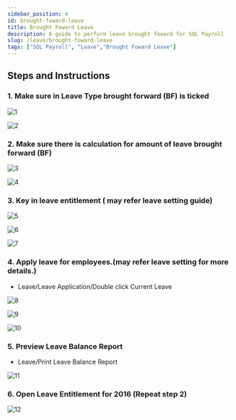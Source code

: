 ```yaml
---
sidebar_position: 4
id: brought-foward-leave
title: Brought Foward Leave
description: A guide to perform leave brought foward for SQL Payroll
slug: /leave/brought-foward-leave
tags: ["SQL Payroll", "Leave","Brought Foward Leave"]
---
```


## Steps and Instructions

### 1. Make sure in Leave Type brought forward (BF) is ticked

![1](/img/leave/brought-foward-leave/1.png)

![2](/img/leave/brought-foward-leave/2.png)

### 2. Make sure there is calculation for amount of leave brought forward (BF)

![3](/img/leave/brought-foward-leave/3.png)

![4](/img/leave/brought-foward-leave/4.png)

### 3. Key in leave entitlement ( may refer leave setting guide)

![5](/img/leave/brought-foward-leave/5.png)

![6](/img/leave/brought-foward-leave/6.png)

![7](/img/leave/brought-foward-leave/7.png)

### 4. Apply leave for employees.(may refer leave setting for more details.)

- Leave/Leave Application/Double click Current Leave

 ![8](/img/leave/brought-foward-leave/8.png)

 ![9](/img/leave/brought-foward-leave/9.png)

 ![10](/img/leave/brought-foward-leave/10.png)

### 5. Preview Leave Balance Report

- Leave/Print Leave Balance Report

![11](/img/leave/brought-foward-leave/11.png)

### 6. Open Leave Entitlement for 2016 (Repeat step 2)

![12](/img/leave/brought-foward-leave/12.png)
